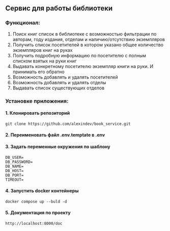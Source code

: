 ## Сервис для работы библиотеки

### Функционал:


1. Поиск книг список в библиотеке с возможностью фильтрации по авторам, году издания, отделам и наличию/отсутствию экземпляров
2. Получить список посетителей в котором указано общее количество экземпляров книг на руках
3. Получить подробную информацию по посетителю с полным списком взятых на руки книг
4. Выдавать конкретному посетителю экземпляр книги на руки. И принимать его обратно
5. Возможность добавлять и удалять посетителей
6. Возможность добавлять и удалять отделы
7. Выдавать список существующих отделов


### Установке приложения:

#### 1. Клонировать репозиторий
```git
git clone https://github.com/alexindev/book_service.git
```

#### 2. Переименовать файл .env.temptate в .env
#### 3. Задать переменные окружения по шаблону
```dotenv
DB_USER=
DB_PASSWORD=
DB_NAME=
DB_HOST=
DB_PORT=
TIMEOUT=
```
#### 4. Запустить docker контейнеры
```docker
docker compose up --buld -d
```

#### 5. Документация по проекту
```http request
http://localhost:8000/doc
```